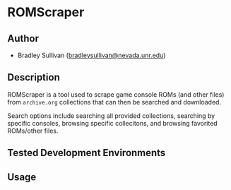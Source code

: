 # ROMScraper

## Author
- Bradley Sullivan (bradleysullivan@nevada.unr.edu)

## Description
ROMScraper is a tool used to scrape game console ROMs (and other files) from `archive.org` collections that can then be searched and downloaded.

Search options include searching all provided collections, searching by specific consoles, browsing specific collecitons, and browsing favorited ROMs/other files.

## Tested Development Environments

## Usage
